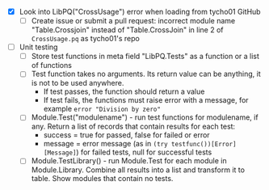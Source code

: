 - [x] Look into LibPQ("CrossUsage") error when loading from tycho01 GitHub
    - [ ] Create issue or submit a pull request: incorrect module name "Table.Crossjoin"
          instead of "Table.CrossJoin" in line 2 of `CrossUsage.pq` as tycho01's repo
- [ ] Unit testing
    - [ ] Store test functions in meta field "LibPQ.Tests" as a function
          or a list of functions
    - [ ] Test function takes no arguments. Its return value can be anything,
          it is not to be used anywhere.
        - If test passes, the function should return a value
        - If test fails, the functions must raise error with a message, for
          example `error "Division by zero"`
    - [ ] Module.Test("modulename") - run test functions for modulename, if any.
          Return a list of records that contain results for each test:
        - success = true for passed, false for failed or error
        - message = error message (as in `(try testfunc())[Error][Message]`) for failed
          tests, null for successful tests
    - [ ] Module.TestLibrary() - run Module.Test for each module in Module.Library.
          Combine all results into a list and transform it to table. Show modules that
          contain no tests.
